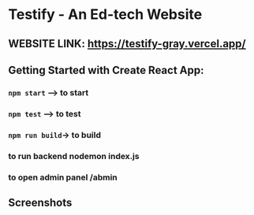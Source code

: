 # Testify - An Ed-tech Website

## WEBSITE LINK: https://testify-gray.vercel.app/

## Getting Started with Create React App:

### `npm start` --> to start

### `npm test` --> to test

### `npm run build`-> to build

### to run backend nodemon index.js

### to open admin panel /abmin

## Screenshots
